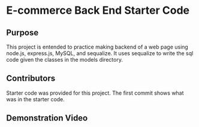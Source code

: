 # E-commerce Back End Starter Code

## Purpose
This project is entended to practice making backend of a web page using node.js, express.js, MySQL, and sequalize.  It uses sequalize to write the sql code given the classes in the models directory.

## Contributors
Starter code was provided for this project.  The first commit shows what was in the starter code.

## Demonstration Video